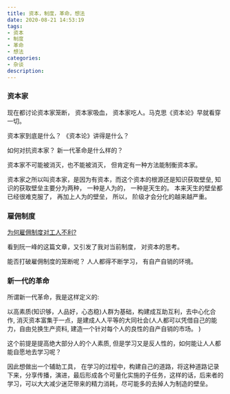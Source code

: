 ```yaml
---
title: 资本，制度，革命，想法
date: 2020-08-21 14:53:19
tags:
- 资本
- 制度
- 革命
- 想法
categories:
- 杂谈
description:
---
```


### 资本家

现在都讨论资本家笼断， 资本家吸血， 资本家吃人。马克思《资本论》早就看穿一切。 

资本家到底是什么？ 《资本论》讲得是什么？ 

如何对抗资本家？ 新一代革命是什么样的？ 

资本家不可能被消灭，也不能被消灭， 但肯定有一种方法能制衡资本家。

资本家之所以叫资本家，是因为有资本，而这个资本的根源还是知识获取壁垒, 知识的获取壁垒主要分为两种， 一种是人为的， 一种是天生的。 本来天生的壁垒都已经很难克服了， 再加上人为的壁垒， 所以， 阶级才会分化的越来越严重。

### 雇佣制度

[为何雇佣制度对工人不利?](http://www.ruanyifeng.com/survivor/plan-b/employment.html)

看到阮一峰的这篇文章，又引发了我对当前制度， 对资本的思考。

能否打破雇佣制度的笼断呢？ 人人都得不断学习， 有自产自销的环境。

### 新一代的革命

所谓新一代革命，我是这样定义的:

以高素质(知识够，人品好，心态稳)人群为基础，构建成互助互利，去中心化合作, 消灭资本富集于一点，是建成人人平等的大同社会(人人都可以凭借自己的能力，自由兑换生产资料, 建造一个针对每个人的良性的自产自销的市场。 )

这个前提是提高绝大部分人的个人素质, 但是学习又是反人性的，如何能让人人都能自愿地去学习呢？

因此想做出一个辅助工具， 在学习的过程中，构建自己的道路，将这种道路记录下来，分享传播，演进，最后形成各个可量化实施的子任务，这样的话，后来者的学习，可以大大减少迷茫带来的精力消耗，尽可能多的去掉人为制造的壁垒。

